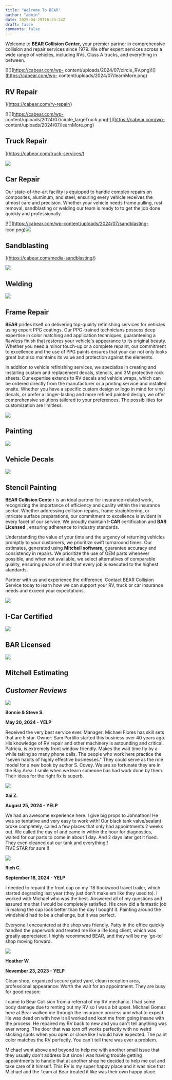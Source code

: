 ```yaml
---
title: "Welcome To BEAR"
author: "admin"
date: 2025-04-29T16:23:24Z
draft: false
comments: false
---
```



Welcome to **BEAR Collision Center,** your premier partner in comprehensive
collision and repair services since 1979. We offer expert services across a
wide range of vehicles, including RVs, Class A trucks, and everything in
between.

[![](https://cabear.com/wp-
content/uploads/2024/07/circle_RV.png)![](https://cabear.com/wp-
content/uploads/2024/07/learnMore.png)

## RV Repair

](https://cabear.com/rv-repair/)

[![](https://cabear.com/wp-
content/uploads/2024/07/circle_largeTruck.png)![](https://cabear.com/wp-
content/uploads/2024/07/learnMore.png)

## Truck Repair

](https://cabear.com/truck-services/)

![](https://cabear.com/wp-content/uploads/2024/07/circle_car.png)

## Car Repair

Our state-of-the-art facility is equipped to handle complex repairs on
composites, aluminum, and steel, ensuring every vehicle receives the utmost
care and precision. Whether your vehicle needs frame pulling, rust removal,
sandblasting or welding our team is ready to to get the job done quickly and
professionally.

[![](https://cabear.com/wp-content/uploads/2024/07/sandblasting-
Icon.png)![](https://cabear.com/wp-content/uploads/2024/07/learnMore.png)

## Sandblasting

](https://cabear.com/media-sandblasting/)

![](https://cabear.com/wp-content/uploads/2024/07/WELDING.png)

## Welding

![](https://cabear.com/wp-content/uploads/2024/07/frameRepair.png)

## Frame Repair

**BEAR** prides itself on delivering top-quality refinishing services for
vehicles using expert PPG coatings. Our PPG-trained technicians possess deep
expertise in color matching and application techniques, guaranteeing a
flawless finish that restores your vehicle's appearance to its original
beauty. Whether you need a minor touch-up or a complete repaint, our
commitment to excellence and the use of PPG paints ensures that your car not
only looks great but also maintains its value and protection against the
elements.

In addition to vehicle refinishing services, we specialize in creating and
installing custom and replacement decals, stencils, and 3M protective rock
sheets. Our expertise extends to RV decals and vehicle wraps, which can be
ordered directly from the manufacturer or a printing service and installed
onsite. Whether you have a specific custom design or logo in mind for vinyl
decals, or prefer a longer-lasting and more refined painted design, we offer
comprehensive solutions tailored to your preferences. The possibilities for
customization are limitless.

![](https://cabear.com/wp-content/uploads/2024/07/painting.png)

## Painting  

![](https://cabear.com/wp-content/uploads/2024/07/decals-1.png)

## Vehicle Decals  

![](https://cabear.com/wp-content/uploads/2024/07/stencilPainting.png)

## Stencil Painting  

**BEAR Collision Cente** r is an ideal partner for insurance-related work,
recognizing the importance of efficiency and quality within the insurance
sector. Whether addressing collision repairs, frame straightening, or
intricate surface preparations, our commitment to excellence is evident in
every facet of our service. We proudly maintain **I-CAR** certification and
**BAR Licensed** , ensuring adherence to industry standards.

Understanding the value of your time and the urgency of returning vehicles
promptly to your customers, we prioritize swift turnaround times. Our
estimates, generated using **Mitchell software,** guarantee accuracy and
consistency in repairs. We prioritize the use of OEM parts whenever possible,
and when not available, we select alternatives of comparable quality, ensuring
peace of mind that every job is executed to the highest standards.

Partner with us and experience the difference. Contact BEAR Collision Service
today to learn how we can support your RV, truck or car insurance needs and
exceed your expectations.

![](https://cabear.com/wp-content/uploads/2024/07/icar.png)

## I-Car Certified  

![](https://cabear.com/wp-content/uploads/2024/08/BarLicensed2-1.png)

## BAR Licensed  

![](https://cabear.com/wp-content/uploads/2024/07/mitchell.png)

## Mitchell Estimating

## **_Customer Reviews_**

![](https://cabear.com/wp-content/uploads/2024/12/image-3.png)

**Bonnie & Steve S.**

**May 20, 2024 - YELP**

Received the very best service ever. Manager: Michael Flores has skill sets
that are 5 star. Owner: Sam Portillo started this business over 40 years ago.
His knowledge of RV repair and other machinery is astounding and critical.
Patricia, is extremely front window friendly. Makes the wait time fly by a
while taking so many phone calls. The people who work here practice the "seven
habits of highly effective businesses." They could serve as the role model for
a new book by author S. Covey. We are so fortunate they are in the Bay Area. I
smile when we learn someone has had work done by them. Their ideas for the
right fix is superb.

![](https://cabear.com/wp-content/uploads/2024/12/image.png)

**Xai Z.**

**August 25, 2024 - YELP**

We had an awesome experience here. I give big props to Johnathon! He was so
tentative and very easy to work with! Our black tank valve/sealant broke
completely, called a few places that only had appointments 2 weeks out. We
called the day of and came in within the hour for diagnostics, waited for our
parts to come in about 1 day. And 2 days later got it fixed. They even cleaned
out our tank and everything!!  
FIVE STAR for sure !!

![](https://cabear.com/wp-content/uploads/2024/12/image.png)

**Rich C.**

**September 18, 2024 - YELP**

I needed to repaint the front cap on my '18 Rockwood travel trailer, which
started degrading last year (they just don't make em like they used to). I
worked with Michael who was the best. Answered all of my questions and assured
me that I would be completely satisfied. His crew did a fantastic job in
making the cap look better than the day I bought it. Painting around the
windshield had to be a challenge, but it was perfect.  
  
Everyone I encountered at the shop was friendly. Patty in the office quickly
handled the paperwork and treated me like a life long client, which was
greatly appreciated. I highly recommend BEAR, and they will be my 'go-to' shop
moving forward.

![](https://cabear.com/wp-content/uploads/2024/12/image-3.png)

**Heather W.**

**November 23, 2023 - YELP**

Clean shop, organized secure gated yard, clean reception area, professional
appearance: Worth the wait for an appointment. They are busy for good reason:  
  
I came to Bear Collision from a referral of my RV mechanic. I had some body
damage due to renting out my RV so I was a bit upset. Michael Gomez here at
Bear walked me through the insurance process and what to expect. He was dead
on with how it all worked and kept me from going insane with the process. He
repaired my RV back to new and you can't tell anything was ever wrong. The
door that was torn off works perfectly with no weird sticking spots when you
open or close like I would have expected. The paint color matches the RV
perfectly. You can't tell there was ever a problem.  
  
Michael went above and beyond to help me with another small issue that they
usually don't address but since I was having trouble getting appointments to
handle that at another shop he decided to help me out and take care of it
himself. This RV is my super happy place and it was nice that Michael and the
Team at Bear treated it like was their own happy place.

